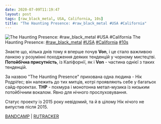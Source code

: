 ```yaml
---
date: 2020-07-09T11:19:47
layout: post
tags: [raw_black_metal, USA, California, 10s]
title: "The Haunting Presence: #raw_black_metal #USA #California"
---
```

![The Haunting Presence: #raw_black_metal #USA #California](/assets/photos/photo_1017@09-07-2020_11-19-47.jpg)
The Haunting Presence: [#raw_black_metal](/tags/#raw_black_metal) [#USA](/tags/#USA) [#California](/tags/#California) [#10s](/tags/#10s)

Знаєте що, кілька днів тому я вперше почув **Von**, і це стало важливою ланкою у розумінні походження деяких тенденцій у чорному мистецтві. **Потойбічна присутність**, із Каліфорнії, як і **Von** - частина однієї з таких тенденцій.

За назвою &quot;The Haunting Presence&quot; прихована одна людина - Нік Родріґес; він належить до тих митців, котрі проявляють себе у багатьох сайд-проектах. **THP** - похмура і монотонна метал-музика із низьким потойбічним вокалом. Явно для нічного прослуховування.

Статус проекту із 2015 року невідомий, та й в цілому Нік нічого не випустив після 2015.

[BANDCAMP](https://crepusculonegro.bandcamp.com/album/cn-23-muknal-the-haunting-presence) | [RUTRACKER](https://rutracker.org/forum/viewtopic.php?t=3934927)
